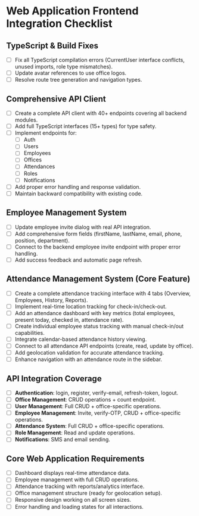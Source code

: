 # Web Application Frontend Integration Checklist

## TypeScript & Build Fixes
- [ ] Fix all TypeScript compilation errors (CurrentUser interface conflicts, unused imports, role type mismatches).
- [ ] Update avatar references to use office logos.
- [ ] Resolve route tree generation and navigation types.

## Comprehensive API Client
- [ ] Create a complete API client with 40+ endpoints covering all backend modules.
- [ ] Add full TypeScript interfaces (15+ types) for type safety.
- [ ] Implement endpoints for:
  - [ ] Auth
  - [ ] Users
  - [ ] Employees
  - [ ] Offices
  - [ ] Attendances
  - [ ] Roles
  - [ ] Notifications
- [ ] Add proper error handling and response validation.
- [ ] Maintain backward compatibility with existing code.

## Employee Management System
- [ ] Update employee invite dialog with real API integration.
- [ ] Add comprehensive form fields (firstName, lastName, email, phone, position, department).
- [ ] Connect to the backend employee invite endpoint with proper error handling.
- [ ] Add success feedback and automatic page refresh.

## Attendance Management System (Core Feature)
- [ ] Create a complete attendance tracking interface with 4 tabs (Overview, Employees, History, Reports).
- [ ] Implement real-time location tracking for check-in/check-out.
- [ ] Add an attendance dashboard with key metrics (total employees, present today, checked in, attendance rate).
- [ ] Create individual employee status tracking with manual check-in/out capabilities.
- [ ] Integrate calendar-based attendance history viewing.
- [ ] Connect to all attendance API endpoints (create, read, update by office).
- [ ] Add geolocation validation for accurate attendance tracking.
- [ ] Enhance navigation with an attendance route in the sidebar.

## API Integration Coverage
- [ ] **Authentication**: login, register, verify-email, refresh-token, logout.
- [ ] **Office Management**: CRUD operations + count endpoint.
- [ ] **User Management**: Full CRUD + office-specific operations.
- [ ] **Employee Management**: Invite, verify-OTP, CRUD + office-specific operations.
- [ ] **Attendance System**: Full CRUD + office-specific operations.
- [ ] **Role Management**: Read and update operations.
- [ ] **Notifications**: SMS and email sending.

## Core Web Application Requirements
- [ ] Dashboard displays real-time attendance data.
- [ ] Employee management with full CRUD operations.
- [ ] Attendance tracking with reports/analytics interface.
- [ ] Office management structure (ready for geolocation setup).
- [ ] Responsive design working on all screen sizes.
- [ ] Error handling and loading states for all interactions.
